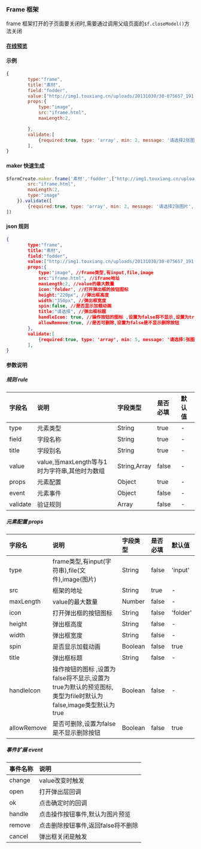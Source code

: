 ### Frame 框架

frame 框架打开的子页面要关闭时,需要通过调用父级页面的`$f.closeModel()`方法关闭

#### [在线预览](https://jsrun.net/mehKp/edit)

#### 示例
```js
{
        type:"frame",
        title:"素材",
        field:"fodder",
        value:["http://img1.touxiang.cn/uploads/20131030/30-075657_191.jpg"],
        props:{
            type:"image",
            src:"iframe.html",
            maxLength:2,

        },
        validate:[
            {required:true, type: 'array', min: 2, message: '请选择2张图片', trigger: 'change'}
        ],
}
```

#### maker 快速生成
```js
$formCreate.maker.frame('素材','fodder',["http://img1.touxiang.cn/uploads/20131030/30-075657_191.jpg"]).props({
        src:"iframe.html",
        maxLength:2,
        type:"image"
    }).validate([
        {required:true, type: 'array', min: 2, message: '请选择2张图片', trigger: 'change'}
])
```

#### json 规则
```json
{
        type:"frame",
        title:"素材",
        field:"fodder",
        value:["http://img1.touxiang.cn/uploads/20131030/30-075657_191.jpg"],
        props:{
            type:"image", //frame类型,有input,file,image
            src:"iframe.html", //iframe地址
            maxLength:2, //value的最大数量
            icon:'folder', //打开弹出框的按钮图标
            height:"220px", //弹出框高度
            width:"350px", //弹出框宽度
            spin:false, //是否显示加载动画
            title:"请选择", //弹出框标题
            handleIcon: true, //操作按钮的图标 ,设置为false将不显示,设置为true为默认的预览图标,类型为file时默认为false,image类型默认为true
            allowRemove:true, //是否可删除,设置为false是不显示删除按钮
        },
        validate:[
            {required:true, type: 'array', min: 5, message: '请选择5张图片', trigger: 'change'}
        ],
}
```

#### 参数说明
##### 规则 rule

| 字段名 | 说明 | 字段类型 | 是否必填 | 默认值 |
| :--- | :--- | :--- | :--- | :--- |
| type | 元素类型 | String | true | - |
| field | 字段名称 | String | true | - |
| title | 字段别名 | String | true | - |
| value | value,当maxLength等与1时为字符串,其他时为数组 | String,Array | false | - |
| props | 元素配置 | Object | true | - |
| event | 元素事件 | Object | false | - |
| validate | 验证规则 | Array | false | - |

##### 元素配置 props

| 字段名 | 说明 | 字段类型 | 是否必填 | 默认值 |
| :--- | :--- | :--- | :--- | :--- |
| type | frame类型,有input\(字符串\),file\(文件\),image\(图片\) | String | false | 'input' |
| src | 框架的地址 | String | true | - |
| maxLength | value的最大数量 | Number | false | - |
| icon | 打开弹出框的按钮图标 | String | false | 'folder' |
| height | 弹出框高度 | String | false | - |
| width | 弹出框宽度 | String | false | - |
| spin | 是否显示加载动画 | Boolean | false | true |
| title | 弹出框标题 | String | false | - |
| handleIcon | 操作按钮的图标 ,设置为false将不显示,设置为true为默认的预览图标,类型为file时默认为false,image类型默认为true | Boolean | false | - |
| allowRemove | 是否可删除,设置为false是不显示删除按钮 | Boolean | false | true |

##### 事件扩展 event

| 事件名称 | 说明 |
| :--- | :--- |
| change | value改变时触发 |
| open | 打开弹出层回调 |
| ok | 点击确定时的回调 |
| handle | 点击操作按钮事件,默认为图片预览 |
| remove | 点击删除按钮事件,返回false将不删除 |
| cancel | 弹出框关闭是触发 |


